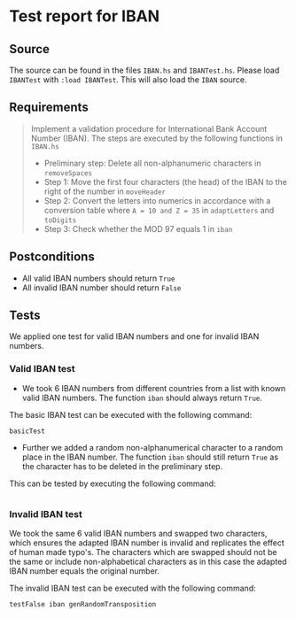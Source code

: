 # Test report for IBAN

## Source

The source can be found in the files `IBAN.hs` and `IBANTest.hs`. Please load `IBANTest` with `:load IBANTest`. This will also load the `IBAN` source.

## Requirements

> Implement a validation procedure for International Bank Account Number (IBAN). The steps are executed by the following functions in `IBAN.hs`
> 
> - Preliminary step: Delete all non-alphanumeric characters in `removeSpaces`
> - Step 1: Move the first four characters (the head) of the IBAN to the right of the number in `moveHeader`
> - Step 2: Convert the letters into numerics in accordance with a conversion table where `A = 10 and Z = 35` in `adaptLetters` and `toDigits`
> - Step 3: Check whether the MOD 97 equals 1 in `iban` 

## Postconditions

- All valid IBAN numbers should return `True`
- All invalid IBAN number should return `False`


## Tests

We applied one test for valid IBAN numbers and one for invalid IBAN numbers.

### Valid IBAN test

- We took 6 IBAN numbers from different countries from a list with known valid IBAN numbers. The function `iban` should always return `True`.

The basic IBAN test can be executed with the following command:

```
basicTest
```

- Further we added a random non-alphanumerical character to a random place in the IBAN number. The function `iban` should still return `True` as the character has to be deleted in the preliminary step.

This can be tested by executing the following command:

```

```


### Invalid IBAN test

We took the same 6 valid IBAN numbers and swapped two characters, which ensures the adapted IBAN number is invalid and replicates the effect of human made typo's. The characters which are swapped should not be the same or include non-alphabetical characters as in this case the adapted IBAN number equals the original number.

The invalid IBAN test can be executed with the following command:

```
testFalse iban genRandomTransposition
```
